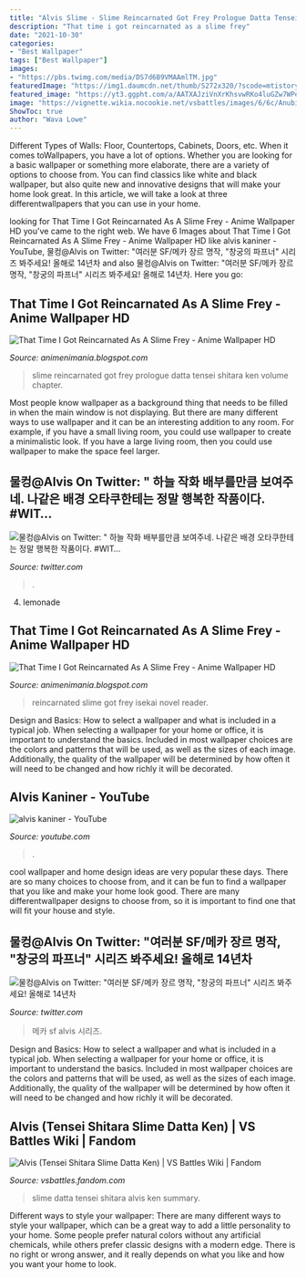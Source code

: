 ```yaml
---
title: "Alvis Slime - Slime Reincarnated Got Frey Prologue Datta Tensei Shitara Ken Volume Chapter"
description: "That time i got reincarnated as a slime frey"
date: "2021-10-30"
categories:
- "Best Wallpaper"
tags: ["Best Wallpaper"]
images:
- "https://pbs.twimg.com/media/DS7d6B9VMAAmlTM.jpg"
featuredImage: "https://img1.daumcdn.net/thumb/S272x320/?scode=mtistory2&amp;fname=https:%2F%2Ft1.daumcdn.net%2Fcfile%2Fblog%2F996C924D5DEB60F237"
featured_image: "https://yt3.ggpht.com/a/AATXAJziVnXrKhsvwRKo4luGZw7WPexnFJWXmxnhFQ=s900-c-k-c0xffffffff-no-rj-mo"
image: "https://vignette.wikia.nocookie.net/vsbattles/images/6/6c/Anubis_tensura.jpg/revision/latest?cb=20190425235438"
ShowToc: true
author: "Wava Lowe"
---
```



Different Types of Walls: Floor, Countertops, Cabinets, Doors, etc.
When it comes toWallpapers, you have a lot of options. Whether you are looking for a basic wallpaper or something more elaborate, there are a variety of options to choose from. You can find classics like white and black wallpaper, but also quite new and innovative designs that will make your home look great. In this article, we will take a look at three differentwallpapers that you can use in your home.

	

		
looking for That Time I Got Reincarnated As A Slime Frey - Anime Wallpaper HD you've came to the right web. We have 6 Images about That Time I Got Reincarnated As A Slime Frey - Anime Wallpaper HD like alvis kaniner - YouTube, 물컹@Alvis on Twitter: &quot;여러분 SF/메카 장르 명작, &quot;창궁의 파프너&quot; 시리즈 봐주세요! 올해로 14년차 and also 물컹@Alvis on Twitter: &quot;여러분 SF/메카 장르 명작, &quot;창궁의 파프너&quot; 시리즈 봐주세요! 올해로 14년차. Here you go:
		
    
## That Time I Got Reincarnated As A Slime Frey - Anime Wallpaper HD

<img loading=lazy src="https://img1.daumcdn.net/thumb/S272x320/?scode=mtistory2&amp;fname=https:%2F%2Ft1.daumcdn.net%2Fcfile%2Fblog%2F996C924D5DEB60F237" onerror="this.onerror=null;this.src='https://tse4.mm.bing.net/th?id=OIP.xEtPRiHKoS4IGH4hXympJAAAAA&amp;pid=15.1';" alt="That Time I Got Reincarnated As A Slime Frey - Anime Wallpaper HD">

_Source: animenimania.blogspot.com_

>slime reincarnated got frey prologue datta tensei shitara ken volume chapter. 

	

Most people know wallpaper as a background thing that needs to be filled in when the main window is not displaying. But there are many different ways to use wallpaper and it can be an interesting addition to any room. For example, if you have a small living room, you could use wallpaper to create a minimalistic look. If you have a large living room, then you could use wallpaper to make the space feel larger.

    
## 물컹@Alvis On Twitter: &quot; 하늘 작화 배부를만큼 보여주네. 나같은 배경 오타쿠한테는 정말 행복한 작품이다. #WIT…

<img loading=lazy src="https://pbs.twimg.com/media/DVwx0W_VoAAMRfK.jpg" onerror="this.onerror=null;this.src='https://tse4.mm.bing.net/th?id=OIP.H80qzd_s9klVGn3_JqgUQgHaEK&amp;pid=15.1';" alt="물컹@Alvis on Twitter: &quot; 하늘 작화 배부를만큼 보여주네. 나같은 배경 오타쿠한테는 정말 행복한 작품이다. #WIT…">

_Source: twitter.com_

>. 

	

4. lemonade 

    
## That Time I Got Reincarnated As A Slime Frey - Anime Wallpaper HD

<img loading=lazy src="https://lookaside.fbsbx.com/lookaside/crawler/media/?media_id=282328453178568" onerror="this.onerror=null;this.src='https://tse1.mm.bing.net/th?id=OIP.9T1_iSf4QhdO2w0TFSDcXgHaLH&amp;pid=15.1';" alt="That Time I Got Reincarnated As A Slime Frey - Anime Wallpaper HD">

_Source: animenimania.blogspot.com_

>reincarnated slime got frey isekai novel reader. 

	

Design and Basics: How to select a wallpaper and what is included in a typical job.
When selecting a wallpaper for your home or office, it is important to understand the basics. Included in most wallpaper choices are the colors and patterns that will be used, as well as the sizes of each image. Additionally, the quality of the wallpaper will be determined by how often it will need to be changed and how richly it will be decorated.

    
## Alvis Kaniner - YouTube

<img loading=lazy src="https://yt3.ggpht.com/a/AATXAJziVnXrKhsvwRKo4luGZw7WPexnFJWXmxnhFQ=s900-c-k-c0xffffffff-no-rj-mo" onerror="this.onerror=null;this.src='https://tse3.mm.bing.net/th?id=OIP.FgWkBaP8kr06AKJE4AAL0gHaHa&amp;pid=15.1';" alt="alvis kaniner - YouTube">

_Source: youtube.com_

>. 

	

cool wallpaper and home design ideas are very popular these days. There are so many choices to choose from, and it can be fun to find a wallpaper that you like and make your home look good. There are many differentwallpaper designs to choose from, so it is important to find one that will fit your house and style.

    
## 물컹@Alvis On Twitter: &quot;여러분 SF/메카 장르 명작, &quot;창궁의 파프너&quot; 시리즈 봐주세요! 올해로 14년차

<img loading=lazy src="https://pbs.twimg.com/media/DS7d6B9VMAAmlTM.jpg" onerror="this.onerror=null;this.src='https://tse3.mm.bing.net/th?id=OIP.dZNT9p4WdIpbfwvfhiHvCAHaKP&amp;pid=15.1';" alt="물컹@Alvis on Twitter: &quot;여러분 SF/메카 장르 명작, &quot;창궁의 파프너&quot; 시리즈 봐주세요! 올해로 14년차">

_Source: twitter.com_

>메카 sf alvis 시리즈. 

	

Design and Basics: How to select a wallpaper and what is included in a typical job.
When selecting a wallpaper for your home or office, it is important to understand the basics. Included in most wallpaper choices are the colors and patterns that will be used, as well as the sizes of each image. Additionally, the quality of the wallpaper will be determined by how often it will need to be changed and how richly it will be decorated.

    
## Alvis (Tensei Shitara Slime Datta Ken) | VS Battles Wiki | Fandom

<img loading=lazy src="https://vignette.wikia.nocookie.net/vsbattles/images/6/6c/Anubis_tensura.jpg/revision/latest?cb=20190425235438" onerror="this.onerror=null;this.src='https://tse4.mm.bing.net/th?id=OIP.wdGwrPR8KrMwxt273Ww6QgAAAA&amp;pid=15.1';" alt="Alvis (Tensei Shitara Slime Datta Ken) | VS Battles Wiki | Fandom">

_Source: vsbattles.fandom.com_

>slime datta tensei shitara alvis ken summary. 

	

Different ways to style your wallpaper:
There are many different ways to style your wallpaper, which can be a great way to add a little personality to your home. Some people prefer natural colors without any artificial chemicals, while others prefer classic designs with a modern edge. There is no right or wrong answer, and it really depends on what you like and how you want your home to look.

